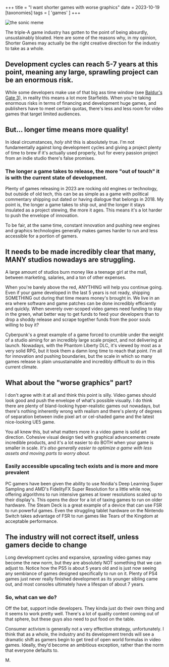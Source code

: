 +++
title = "I want shorter games with worse graphics"
date = 2023-10-19
[taxonomies]
tags = [ 'games' ]
+++

![the sonic meme](/sonic.png)

The triple-A game industry has gotten to the point of being absurdly, unsustainably bloated. Here are some of the reasons why, in my opinion, Shorter Games may actually be the right creative direction for the industry to take as a whole.

## Development cycles can reach 5-7 years at this point, meaning any large, sprawling project can be an enormous risk.

While some developers make use of that big ass time window (see [Baldur's Gate 3](https://store.steampowered.com/app/1086940/Baldurs_Gate_3/)), in reality this means a lot more Starfields. When you're taking enormous risks in terms of financing and development huge games, and publishers have to meet certain quotas, there's less and less room for video games that target limited audiences. 

## But... longer time means more quality!

In ideal circumstances, *holy shit* this is absolutely true. I'm not fundamentally against long development cycles and giving a project plenty of time to brew if it's actually used properly, but for every passion project from an indie studio there's false promises.

### The longer a game takes to release, the more "out of touch" it is with the current state of development.

Plenty of games releasing in 2023 are rocking old engines or technology, but outside of old tech, this can be as simple as a game with political commentary shipping out dated or having dialogue that belongs in 2018. My point is, the longer a game takes to ship out, and the longer it stays insulated as a project stewing, the more it ages. This means it's a lot harder to push the envelope of innovation.

To be fair, at the same time, constant innovation and pushing new engines and graphics technologies generally makes games harder to run and less accessible for a portion of gamers.

## It needs to be made incredibly clear that many, MANY studios nowadays are struggling. 

A large amount of studios burn money like a teenage girl at the mall, between marketing, salaries, and a ton of other expenses.

When you're barely above the red, ANYTHING will help you continue going. Even if your game developed in the last 5 years is not ready, shipping SOMETHING out during that time means money's brought in. We live in an era where software and game patches can be done incredibly efficiently and quickly. When severely over-scoped video games need funding to stay in the green, what better way to get funds to feed your developers than to drop a shoddy release and scrape together funds from the poor souls willing to buy it?

Cyberpunk's a great example of a game forced to crumble under the weight of a studio aiming for an incredibly large scale project, and not delivering at launch. Nowadays, with the Phantom Liberty DLC, it's viewed by most as a very solid RPG, but it took them a damn long time to reach that point. I'm all for innovation and pushing boundaries, but the scale in which so many games release is plain unsustainable and incredibly difficult to do in this current climate.

## What about the "worse graphics" part?

I don't agree with it at all and think this point is silly. Video games should look good and push the envelope of what's possible visually. I do think there are plenty of bland-looking hyper-realistic games out nowadays, but there's nothing inherently wrong with realism and there's plenty of degrees of separation between indie pixel art or cel-shaded game and the latest nice-looking UE5 game.

You all knew this, but what matters more in a video game is solid art direction. Cohesive visual design tied with graphical advancements create incredible products, and it's a lot easier to do BOTH when your game is smaller in scale. *It's also generally easier to optimize a game with less assets and moving parts to worry about.*

### Easily accessible upscaling tech exists and is more and more prevalent

PC gamers have been given the ability to use Nvidia's Deep Learning Super Sampling and AMD's FidelityFX Super Resolution for a little while now, offering algorithms to run intensive games at lower resolutions scaled up to their display's. This opens the door for a lot of taxing games to run on older hardware. The Steam Deck is a great example of a device that can use FSR to run powerful games. Even the struggling tablet hardware on the Nintendo Switch takes advantage of FSR to run games like Tears of the Kingdom at acceptable performance.

## The industry will not correct itself, unless gamers decide to change

Long development cycles and expansive, sprawling video games may become the new norm, but they are absolutely NOT something that we can adjust to. Notice how the PS5 is about 5 years old and is just now seeing any semblance of games designed specifically to run on it. Plenty of PS4 games just never really finished development as its younger sibling came out, and most consoles ultimately have a lifespan of about 7 years. 

### So, what can we do?

Off the bat, support indie developers. They kinda just do their own thing and it seems to work pretty well. There's a lot of quality content coming out of that sphere, but these guys also need to put food on the table. 

Consumer activism is generally not a very effective strategy, unfortunately. I think that as a whole, the industry and its development trends will see a dramatic shift as gamers begin to get tired of open world formulas in video games. Ideally, they'd become an ambitious exception, rather than the norm that everyone defaults to.

M.
